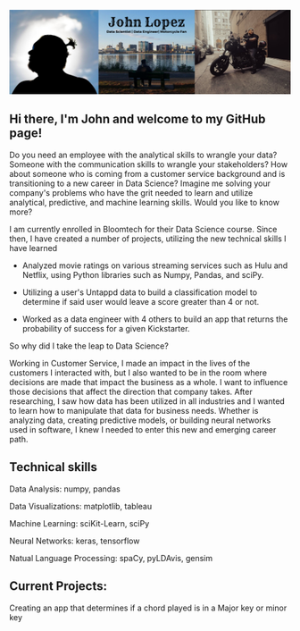 
![](https://github.com/Lopez-John/Lopez-John/blob/main/Black%20Simple%20Hannah%20Morales%20Traveller%20LinkedIn%20Banner%20(1).png?raw=true)

## Hi there, I'm John and welcome to my GitHub page!


Do you need an employee with the analytical skills to wrangle your data? Someone with the communication skills to wrangle your stakeholders? How about someone who is coming from a customer service background and is transitioning to a new career in Data Science? Imagine me solving your company's problems who have the grit needed to learn and utilize analytical, predictive, and machine learning skills. Would you like to know more?

I am currently enrolled in Bloomtech for their Data Science course. Since then, I have created a number of projects, utilizing the new technical skills I have learned

* Analyzed movie ratings on various streaming services such as Hulu and Netflix, using Python libraries such as Numpy, Pandas, and sciPy.

* Utilizing a user's Untappd data to build a classification model to determine if said user would leave a score greater than 4 or not.

* Worked as a data engineer with 4 others to build an app that returns the probability of success for a given Kickstarter.

So why did I take the leap to Data Science?

Working in Customer Service, I made an impact in the lives of the customers I interacted with, but I also wanted to be in the room where decisions are made that impact the business as a whole. I want to influence those decisions that affect the direction that company takes. After researching, I saw how data has been utilized in all industries and I wanted to learn how to manipulate that data for business needs. Whether is analyzing data, creating predictive models, or building neural networks used in software, I knew I needed to enter this new and emerging career path.

Technical skills
-------------------------------
Data Analysis: numpy, pandas

Data Visualizations: matplotlib, tableau

Machine Learning: sciKit-Learn, sciPy

Neural Networks: keras, tensorflow

Natual Language Processing: spaCy, pyLDAvis, gensim

Current Projects:
--------------------------
Creating an app that determines if a chord played is in a Major key or minor key
